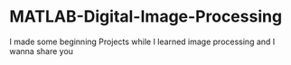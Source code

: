 # MATLAB-Digital-Image-Processing
I made some beginning Projects while I learned image processing and I wanna share you
